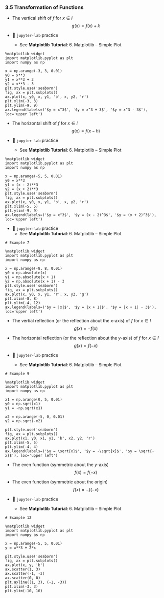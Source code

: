 ### 3.5 Transformation of Functions

- The vertical shift of $f$ for $x \in I$
$$ g(x) = f(x) + k $$

- 🎯 `jupyter-lab` practice
    - See **Matplotlib Tutorial**: 6. Matplotlib – Simple Plot


```
%matplotlib widget
import matplotlib.pyplot as plt
import numpy as np

x = np.arange(-3, 3, 0.01)
y0 = x**3
y1 = x**3 + 3
y2 = x**3 - 3
plt.style.use('seaborn')
fig, ax = plt.subplots()
ax.plot(x, y0, x, y1, 'b', x, y2, 'r')
plt.xlim(-3, 3)
plt.ylim(-9, 9)
ax.legend(labels=('$y = x^3$', '$y = x^3 + 3$', '$y = x^3 - 3$'), loc='upper left')
```

- The horizontal shift of $f$ for $x \in I$
$$ g(x) = f(x - h) $$


- 🎯 `jupyter-lab` practice
    - See **Matplotlib Tutorial**: 6. Matplotlib – Simple Plot


```
%matplotlib widget
import matplotlib.pyplot as plt
import numpy as np

x = np.arange(-5, 5, 0.01)
y0 = x**3
y1 = (x - 2)**3
y2 = (x + 2)**3
plt.style.use('seaborn')
fig, ax = plt.subplots()
ax.plot(x, y0, x, y1, 'b', x, y2, 'r')
plt.xlim(-5, 5)
plt.ylim(-9, 9)
ax.legend(labels=('$y = x^3$', '$y = (x - 2)^3$', '$y = (x + 2)^3$'), loc='upper left')
```


- 🎯 `jupyter-lab` practice
    - See **Matplotlib Tutorial**: 6. Matplotlib – Simple Plot


```
# Example 7

%matplotlib widget
import matplotlib.pyplot as plt
import numpy as np

x = np.arange(-8, 8, 0.01)
y0 = np.absolute(x)
y1 = np.absolute(x + 1)
y2 = np.absolute(x + 1) - 3
plt.style.use('seaborn')
fig, ax = plt.subplots()
ax.plot(x, y0, x, y1, 'r', x, y2, 'g')
plt.xlim(-8, 8)
plt.ylim(-4, 12)
ax.legend(labels=('$y = |x|$', '$y = |x + 1|$', '$y = |x + 1| - 3$'), loc='upper left')
```

- The vertial reflection (or the reflection about the $x$-axis) of $f$ for $x \in I$
$$ g(x) = -f(x) $$

- The horizontal reflection (or the reflection about the $y$-axis) of $f$ for $x \in I$
$$ g(x) = f(-x) $$


- 🎯 `jupyter-lab` practice
    - See **Matplotlib Tutorial**: 6. Matplotlib – Simple Plot


```
# Example 9

%matplotlib widget
import matplotlib.pyplot as plt
import numpy as np

x1 = np.arange(0, 5, 0.01)
y0 = np.sqrt(x1)
y1 = -np.sqrt(x1)

x2 = np.arange(-5, 0, 0.01)
y2 = np.sqrt(-x2)

plt.style.use('seaborn')
fig, ax = plt.subplots()
ax.plot(x1, y0, x1, y1, 'b', x2, y2, 'r')
plt.xlim(-5, 5)
plt.ylim(-4, 4)
ax.legend(labels=('$y = \sqrt{x}$', '$y = -\sqrt{x}$', '$y = \sqrt{-x}$'), loc='upper left')
```


- The even function (symmetric about the $y$-axis)
$$ f(x) = f(-x) $$

- The even function (symmetric about the origin)
$$ f(x) = -f(-x) $$


- 🎯 `jupyter-lab` practice
    - See **Matplotlib Tutorial**: 6. Matplotlib – Simple Plot


```
# Example 12

%matplotlib widget
import matplotlib.pyplot as plt
import numpy as np

x = np.arange(-5, 5, 0.01)
y = x**3 + 2*x

plt.style.use('seaborn')
fig, ax = plt.subplots()
ax.plot(x, y, 'b')
ax.scatter(1, 3)
ax.scatter(-1, -3)
ax.scatter(0, 0)
plt.axline((1, 3), (-1, -3))
plt.xlim(-3, 3)
plt.ylim(-10, 10)
```
